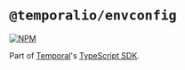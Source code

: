 # `@temporalio/envconfig`

[![NPM](https://img.shields.io/npm/v/@temporalio/envconfig?style=for-the-badge)](https://www.npmjs.com/package/@temporalio/envconfig)

Part of [Temporal](https://temporal.io)'s [TypeScript SDK](https://docs.temporal.io/typescript/introduction/).
